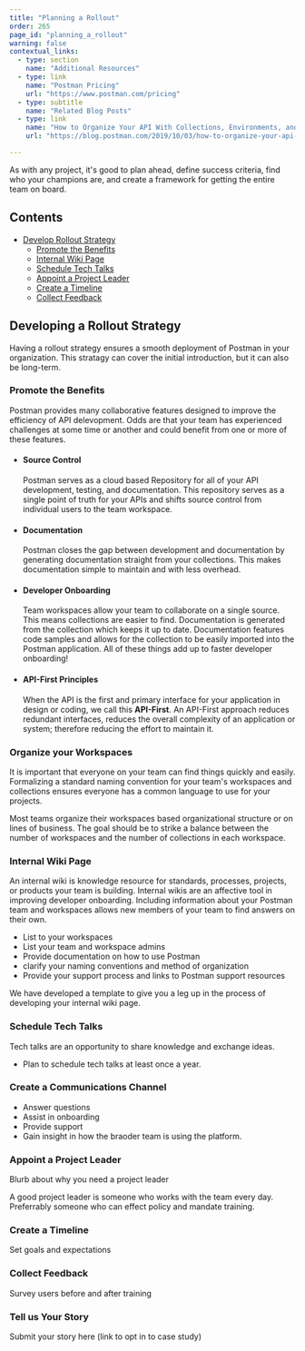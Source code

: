 ```yaml
---
title: "Planning a Rollout"
order: 265
page_id: "planning_a_rollout"
warning: false
contextual_links:
  - type: section
    name: "Additional Resources"
  - type: link
    name: "Postman Pricing"
    url: "https://www.postman.com/pricing"
  - type: subtitle
    name: "Related Blog Posts"
  - type: link
    name: "How to Organize Your API With Collections, Environments, and Workspaces"
    url: "https://blog.postman.com/2019/10/03/how-to-organize-your-api-definitions/"

---
```


As with any project, it's good to plan ahead, define success criteria, find who your champions are, and create a framework for getting the entire team on board.

## Contents

* [Develop Rollout Strategy](#developing-a-rollout-strategy)
    * [Promote the Benefits](#setting-up-postman)
    * [Internal Wiki Page](#internal-wiki)
    * [Schedule Tech Talks](#schedule-tech-talks)
    * [Appoint a Project Leader](appoint-a-project-leader)
    * [Create a Timeline]()
    * [Collect Feedback]()

## Developing a Rollout Strategy

Having a rollout strategy ensures a smooth deployment of Postman in your organization. This stratagy can cover the initial introduction, but it can also be long-term.

### Promote the Benefits

Postman provides many collaborative features designed to improve the efficiency of API delevopment. Odds are that your team has experienced challenges at some time or another and could benefit from one or more of these features.

* #### Source Control

  Postman serves as a cloud based Repository for all of your API development, testing, and documentation. This repository serves as a single point of truth for your APIs and shifts source control from individual users to the team workspace.

* #### Documentation

  Postman closes the gap between development and documentation by generating documentation straight from your collections. This makes documentation simple to maintain and with less overhead.

* #### Developer Onboarding

  Team workspaces allow your team to collaborate on a single source. This means collections are easier to find. Documentation is generated from the collection which keeps it up to date. Documentation features code samples and allows for the collection to be easily imported into the Postman application. All of these things add up to faster developer onboarding!

* #### API-First Principles

  When the API is the first and primary interface for your application in design or coding, we call this __API-First__. An API-First approach reduces redundant interfaces, reduces the overall complexity of an application or system; therefore reducing the effort to maintain it.

### Organize your Workspaces

It is important that everyone on your team can find things quickly and easily. Formalizing a standard naming convention for your team's workspaces and collections ensures everyone has a common language to use for your projects.

Most teams organize their workspaces based organizational structure or on lines of business. The goal should be to strike a balance between the number of workspaces and the number of collections in each workspace.

### Internal Wiki Page

An internal wiki is knowledge resource for standards, processes, projects, or products your team is building. Internal wikis are an affective tool in improving developer onboarding. Including information about your Postman team and workspaces allows new members of your team to find answers on their own.

* List to your workspaces
* List your team and workspace admins
* Provide documentation on how to use Postman
* clarify your naming conventions and method of organization
* Provide your support process and links to Postman support resources

We have developed a template to give you a leg up in the process of developing your internal wiki page. 

### Schedule Tech Talks

Tech talks are an opportunity to share knowledge and exchange ideas.
- Plan to schedule tech talks at least once a year.

### Create a Communications Channel

- Answer questions
- Assist in onboarding
- Provide support
- Gain insight in how the braoder team is using the platform.

### Appoint a Project Leader

Blurb about why you need a project leader

A good project leader is someone who works with the team every day. Preferrably someone who can effect policy and mandate training.

### Create a Timeline

Set goals and expectations

### Collect Feedback

Survey users before and after training

### Tell us Your Story

Submit your story here (link to opt in to case study)